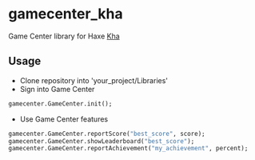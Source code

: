 # gamecenter_kha
Game Center library for Haxe [Kha](https://github.com/KTXSoftware/Kha)

## Usage
- Clone repository into 'your_project/Libraries'
- Sign into Game Center
``` hx
gamecenter.GameCenter.init();
```
- Use Game Center features
``` hx
gamecenter.GameCenter.reportScore("best_score", score);
gamecenter.GameCenter.showLeaderboard("best_score");
gamecenter.GameCenter.reportAchievement("my_achievement", percent);
```
